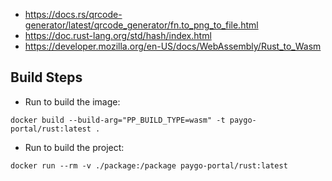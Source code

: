 * https://docs.rs/qrcode-generator/latest/qrcode_generator/fn.to_png_to_file.html
* https://doc.rust-lang.org/std/hash/index.html
* https://developer.mozilla.org/en-US/docs/WebAssembly/Rust_to_Wasm

## Build Steps

* Run to build the image:

```
docker build --build-arg="PP_BUILD_TYPE=wasm" -t paygo-portal/rust:latest .
```

* Run to build the project:

```
docker run --rm -v ./package:/package paygo-portal/rust:latest
```

